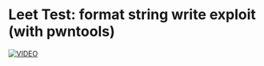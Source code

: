 # Leet Test: format string write exploit (with pwntools)
[![VIDEO](https://img.youtube.com/vi/NOY_dc2fRbU/0.jpg)](https://youtu.be/NOY_dc2fRbU "Leet Test [easy]: HackTheBox Pwn Challenge (format string write exploit with pwntools)")